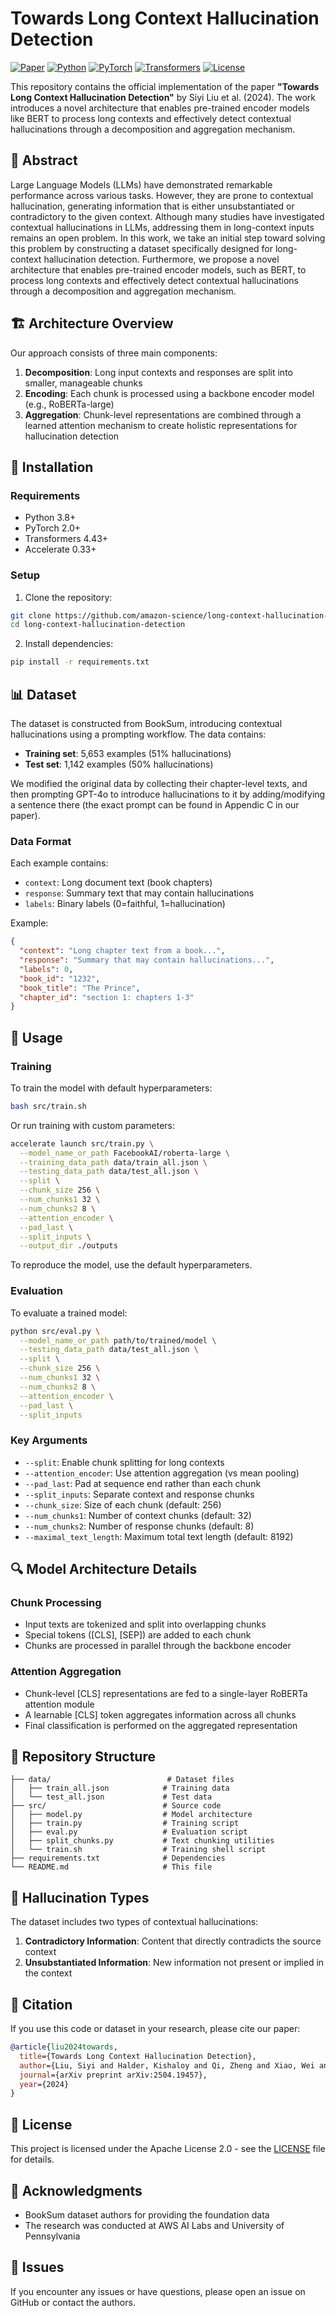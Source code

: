# Towards Long Context Hallucination Detection

[![Paper](https://img.shields.io/badge/Paper-arXiv-b31b1b)](https://arxiv.org/pdf/2504.19457)
[![Python](https://img.shields.io/badge/Python-3.8+-blue)](https://www.python.org/downloads/)
[![PyTorch](https://img.shields.io/badge/PyTorch-2.0+-red)](https://pytorch.org/)
[![Transformers](https://img.shields.io/badge/Transformers-4.43+-yellow)](https://huggingface.co/transformers/)
[![License](https://img.shields.io/badge/Licenssse-Apache%202.0-green.svg)](https://opensource.org/licenses/Apache-2.0)

This repository contains the official implementation of the paper **"Towards Long Context Hallucination Detection"** by Siyi Liu et al. (2024). The work introduces a novel architecture that enables pre-trained encoder models like BERT to process long contexts and effectively detect contextual hallucinations through a decomposition and aggregation mechanism.

## 📰 Abstract

Large Language Models (LLMs) have demonstrated remarkable performance across various tasks. However, they are prone to contextual hallucination, generating information that is either unsubstantiated or contradictory to the given context. Although many studies have investigated contextual hallucinations in LLMs, addressing them in long-context inputs remains an open problem. In this work, we take an initial step toward solving this problem by constructing a dataset specifically designed for long-context hallucination detection. Furthermore, we propose a novel architecture that enables pre-trained encoder models, such as BERT, to process long contexts and effectively detect contextual hallucinations through a decomposition and aggregation mechanism.

## 🏗️ Architecture Overview

Our approach consists of three main components:

1. **Decomposition**: Long input contexts and responses are split into smaller, manageable chunks
2. **Encoding**: Each chunk is processed using a backbone encoder model (e.g., RoBERTa-large)  
3. **Aggregation**: Chunk-level representations are combined through a learned attention mechanism to create holistic representations for hallucination detection

## 🚀 Installation

### Requirements

- Python 3.8+
- PyTorch 2.0+
- Transformers 4.43+
- Accelerate 0.33+

### Setup

1. Clone the repository:
```bash
git clone https://github.com/amazon-science/long-context-hallucination-detection.git
cd long-context-hallucination-detection
```

2. Install dependencies:
```bash
pip install -r requirements.txt
```

## 📊 Dataset

The dataset is constructed from BookSum, introducing contextual hallucinations using a prompting workflow. The data contains:

- **Training set**: 5,653 examples (51% hallucinations)
- **Test set**: 1,142 examples (50% hallucinations)

We modified the original data by collecting their chapter-level texts, and then prompting GPT-4o to introduce hallucinations to it
by adding/modifying a sentence there (the exact prompt can be found in Appendic C in our paper).

### Data Format

Each example contains:
- `context`: Long document text (book chapters)
- `response`: Summary text that may contain hallucinations
- `labels`: Binary labels (0=faithful, 1=hallucination)

Example:
```json
{
  "context": "Long chapter text from a book...",
  "response": "Summary that may contain hallucinations...",
  "labels": 0,
  "book_id": "1232",
  "book_title": "The Prince",
  "chapter_id": "section 1: chapters 1-3"
}
```

## 🔧 Usage

### Training

To train the model with default hyperparameters:

```bash
bash src/train.sh
```

Or run training with custom parameters:

```bash
accelerate launch src/train.py \
  --model_name_or_path FacebookAI/roberta-large \
  --training_data_path data/train_all.json \
  --testing_data_path data/test_all.json \
  --split \
  --chunk_size 256 \
  --num_chunks1 32 \
  --num_chunks2 8 \
  --attention_encoder \
  --pad_last \
  --split_inputs \
  --output_dir ./outputs
```

To reproduce the model, use the default hyperparameters.

### Evaluation

To evaluate a trained model:

```bash
python src/eval.py \
  --model_name_or_path path/to/trained/model \
  --testing_data_path data/test_all.json \
  --split \
  --chunk_size 256 \
  --num_chunks1 32 \
  --num_chunks2 8 \
  --attention_encoder \
  --pad_last \
  --split_inputs
```

### Key Arguments

- `--split`: Enable chunk splitting for long contexts
- `--attention_encoder`: Use attention aggregation (vs mean pooling)
- `--pad_last`: Pad at sequence end rather than each chunk
- `--split_inputs`: Separate context and response chunks
- `--chunk_size`: Size of each chunk (default: 256)
- `--num_chunks1`: Number of context chunks (default: 32)  
- `--num_chunks2`: Number of response chunks (default: 8)
- `--maximal_text_length`: Maximum total text length (default: 8192)



## 🔍 Model Architecture Details

### Chunk Processing
- Input texts are tokenized and split into overlapping chunks
- Special tokens ([CLS], [SEP]) are added to each chunk
- Chunks are processed in parallel through the backbone encoder

### Attention Aggregation  
- Chunk-level [CLS] representations are fed to a single-layer RoBERTa attention module
- A learnable [CLS] token aggregates information across all chunks
- Final classification is performed on the aggregated representation


## 📁 Repository Structure

```
├── data/                          # Dataset files
│   ├── train_all.json            # Training data
│   └── test_all.json             # Test data
├── src/                          # Source code
│   ├── model.py                  # Model architecture
│   ├── train.py                  # Training script
│   ├── eval.py                   # Evaluation script
│   ├── split_chunks.py           # Text chunking utilities
│   └── train.sh                  # Training shell script
├── requirements.txt              # Dependencies
└── README.md                     # This file
```

## 🔬 Hallucination Types

The dataset includes two types of contextual hallucinations:

1. **Contradictory Information**: Content that directly contradicts the source context
2. **Unsubstantiated Information**: New information not present or implied in the context

## 🤝 Citation

If you use this code or dataset in your research, please cite our paper:

```bibtex
@article{liu2024towards,
  title={Towards Long Context Hallucination Detection},
  author={Liu, Siyi and Halder, Kishaloy and Qi, Zheng and Xiao, Wei and Pappas, Nikolaos and Htut, Phu Mon and John, Neha Anna and Benajiba, Yassine and Roth, Dan},
  journal={arXiv preprint arXiv:2504.19457},
  year={2024}
}
```

## 📄 License

This project is licensed under the Apache License 2.0 - see the [LICENSE](LICENSE) file for details.

## 🙏 Acknowledgments

- BookSum dataset authors for providing the foundation data
- The research was conducted at AWS AI Labs and University of Pennsylvania

## 🐛 Issues

If you encounter any issues or have questions, please open an issue on GitHub or contact the authors.